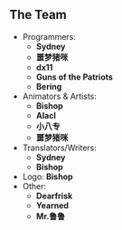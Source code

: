 ## The Team

- Programmers:
	- **Sydney**
	- **噩梦猪咪**
	- **dx11**
	- **Guns of the Patriots**
	- **Bering**
- Animators & Artists:
	- **Bishop**
  	- **Alacl**
	- **小八专**
	- **噩梦猪咪**
- Translators/Writers:
	- **Sydney**
	- **Bishop**
- Logo: **Bishop**
- Other:
	- **Dearfrisk**
	- **Yearned**
	- **Mr.鲁鲁**
